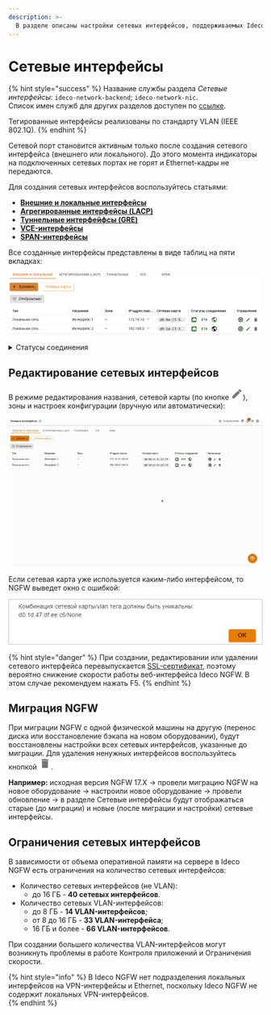 ```yaml
---
description: >-
  В разделе описаны настройки сетевых интерфейсов, поддерживаемых Ideco NGFW.
---
```


# Сетевые интерфейсы

{% hint style="success" %}
Название службы раздела *Сетевые интерфейсы*: `ideco-network-backend`; `ideco-network-nic`. \
Список имен служб для других разделов доступен по [ссылке](/settings/server-management/terminal/README.md).

Тегированные интерфейсы реализованы по стандарту VLAN (IEEE 802.1Q).
{% endhint %}

Сетевой порт становится активным только после создания сетевого интерфейса (внешнего или локального). До этого момента индикаторы на подключенных сетевых портах не горят и Ethernet-кадры не передаются.

Для создания сетевых интерфейсов воспользуйтесь статьями:

* **[Внешние и локальные интерфейсы](/settings/services/connection-to-provider/all-ethernet.md)**
* **[Агрегированные интерфейсы (LACP)](/settings/services/connection-to-provider/lacp-connection.md)**
* **[Туннельные интерфейфсы (GRE)](/settings/services/connection-to-provider/gre-connection.md)**
* **[VCE-интерфейсы](/settings/services/connection-to-provider/vce-connection.md)**
* **[SPAN-интерфейсы](/settings/services/connection-to-provider/span-connection.md)**

Все созданные интерфейсы представлены в виде таблиц на пяти вкладках:

![](/.gitbook/assets/interfaces18.png)

<details>
<summary>Статусы соединения</summary>

![](/.gitbook/assets/icon-agg1.png) - Сигнал есть

![](/.gitbook/assets/icon-agg.png) - Статус сигнала не определен

![](/.gitbook/assets/icon-agg2.png) - Сигнала нет

![](/.gitbook/assets/icon-eth.png) - IP-адрес назначен

![](/.gitbook/assets/icon-internet-on.png) - Соединение с интернетом установлено

![](/.gitbook/assets/icon-internet-off.png) - Соединение с интернетом отсутствует

</details>

## Редактирование сетевых интерфейсов

В режиме редактирования названия, сетевой карты (по кнопке ![](/.gitbook/assets/icon-edit.png)), зоны и настроек конфигурации (вручную или автоматически): 

![](/.gitbook/assets/interfaces.gif)

Если сетевая карта уже используется каким-либо интерфейсом, то NGFW выведет окно с ошибкой:

![](/.gitbook/assets/interfaces19.png)

{% hint style="danger" %}
При создании, редактировании или удалении сетевого интерфейса перевыпускается [SSL-сертификат](/settings/services/certificates/README.md), поэтому вероятно снижение скорости работы веб-интерфейса Ideco NGFW. В этом случае рекомендуем нажать F5.
{% endhint %}

## Миграция NGFW

При миграции NGFW с одной физической машины на другую (перенос диска или восстановление бэкапа на новом оборудовании), будут восстановлены настройки всех сетевых интерфейсов, указанные до миграции. Для удаления ненужных интерфейсов воспользуйтесь кнопкой ![](/.gitbook/assets/icon-delete1.png).

**Например:** исходная версия NGFW 17.Х -> провели миграцию NGFW на новое оборудование -> настроили новое оборудование -> провели обновление -> в разделе Сетевые интерфейсы будут отображаться старые (до миграции) и новые (после миграции и настройки) сетевые интерфейсы.

## Ограничения сетевых интерфейсов

В зависимости от объема оперативной памяти на сервере в Ideco NGFW есть ограничения на количество сетевых интерфейсов:

* Количество сетевых интерфейсов (не VLAN):
  * до 16 ГБ - **40 сетевых интерфейсов**.
* Количество сетевых VLAN-интерфейсов:
  * до 8 ГБ - **14 VLAN-интерфейсов**;
  * от 8 до 16 ГБ - **33 VLAN-интерфейса**;
  * 16 ГБ и более - **66 VLAN-интерфейсов**. 

При создании большего количества VLAN-интерфейсов могут возникнуть проблемы в работе Контроля приложений и Ограничения скорости.

{% hint style="info" %}
В Ideco NGFW нет подразделения локальных интерфейсов на VPN-интерфейсы и Ethernet, поскольку Ideco NGFW не содержит локальных VPN-интерфейсов.  
{% endhint %}